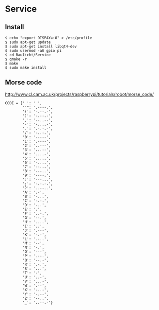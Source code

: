 # Service
## Install
    $ echo "export DISPAY=:0" > /etc/profile
    $ sudo apt-get update
    $ sudo apt-get install libqt4-dev
    $ sudo usermod -aG gpio pi
    $ cd Baulicht/Service
    $ qmake -r
    $ make
    $ sudo make install
    
    
## Morse code
http://www.cl.cam.ac.uk/projects/raspberrypi/tutorials/robot/morse_code/
```
CODE = {' ': ' ', 
        "'": '.----.', 
        '(': '-.--.-', 
        ')': '-.--.-', 
        ',': '--..--', 
        '-': '-....-', 
        '.': '.-.-.-', 
        '/': '-..-.', 
        '0': '-----', 
        '1': '.----', 
        '2': '..---', 
        '3': '...--', 
        '4': '....-', 
        '5': '.....', 
        '6': '-....', 
        '7': '--...', 
        '8': '---..', 
        '9': '----.', 
        ':': '---...', 
        ';': '-.-.-.', 
        '?': '..--..', 
        'A': '.-', 
        'B': '-...', 
        'C': '-.-.', 
        'D': '-..', 
        'E': '.', 
        'F': '..-.', 
        'G': '--.', 
        'H': '....', 
        'I': '..', 
        'J': '.---', 
        'K': '-.-', 
        'L': '.-..', 
        'M': '--', 
        'N': '-.', 
        'O': '---', 
        'P': '.--.', 
        'Q': '--.-', 
        'R': '.-.', 
        'S': '...', 
        'T': '-', 
        'U': '..-', 
        'V': '...-', 
        'W': '.--', 
        'X': '-..-', 
        'Y': '-.--', 
        'Z': '--..', 
        '_': '..--.-'}
```
